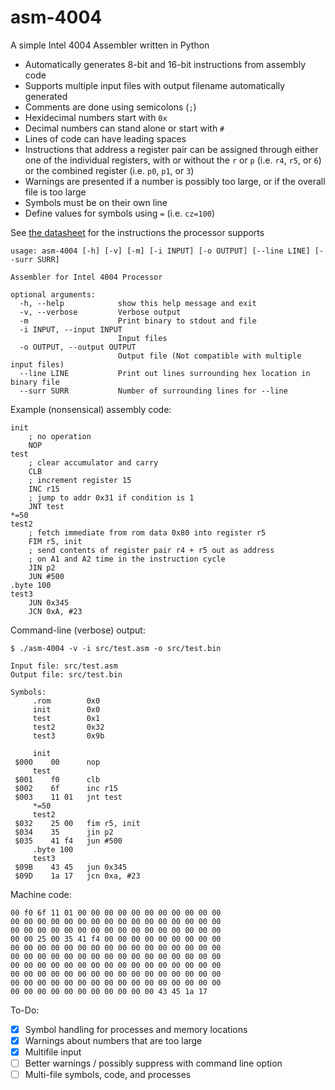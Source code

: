 # asm-4004

A simple Intel 4004 Assembler written in Python

- Automatically generates 8-bit and 16-bit instructions from assembly code
- Supports multiple input files with output filename automatically generated
- Comments are done using semicolons (`;`)
- Hexidecimal numbers start with `0x`
- Decimal numbers can stand alone or start with `#`
- Lines of code can have leading spaces
- Instructions that address a register pair can be assigned through either one of the individual registers, with or without the `r` or `p` (i.e. `r4`, `r5`, or `6`) or the combined register (i.e. `p0`, `p1`, or `3`)
- Warnings are presented if a number is possibly too large, or if the overall file is too large
- Symbols must be on their own line
- Define values for symbols using `=` (i.e. `cz=100`)

See [the datasheet](../docs/4004_datasheet.md) for the instructions the processor supports

```
usage: asm-4004 [-h] [-v] [-m] [-i INPUT] [-o OUTPUT] [--line LINE] [--surr SURR]

Assembler for Intel 4004 Processor

optional arguments:
  -h, --help            show this help message and exit
  -v, --verbose         Verbose output
  -m                    Print binary to stdout and file
  -i INPUT, --input INPUT
                        Input files
  -o OUTPUT, --output OUTPUT
                        Output file (Not compatible with multiple input files)
  --line LINE           Print out lines surrounding hex location in binary file
  --surr SURR           Number of surrounding lines for --line
```

Example (nonsensical) assembly code:
```
init
    ; no operation
    NOP
test
    ; clear accumulator and carry
    CLB
    ; increment register 15
    INC r15
    ; jump to addr 0x31 if condition is 1
    JNT test
*=50
test2
    ; fetch immediate from rom data 0x80 into register r5
    FIM r5, init
    ; send contents of register pair r4 + r5 out as address
    ; on A1 and A2 time in the instruction cycle
    JIN p2
    JUN #500
.byte 100
test3
    JUN 0x345
    JCN 0xA, #23
```

Command-line (verbose) output:
```
$ ./asm-4004 -v -i src/test.asm -o src/test.bin

Input file: src/test.asm
Output file: src/test.bin

Symbols:
	 .rom 		 0x0
	 init 		 0x0
	 test 		 0x1
	 test2 		 0x32
	 test3 		 0x9b

	 init
 $000 	 00 	 nop
	 test
 $001 	 f0 	 clb
 $002 	 6f 	 inc r15
 $003 	 11 01 	 jnt test
	 *=50
	 test2
 $032 	 25 00 	 fim r5, init
 $034 	 35 	 jin p2
 $035 	 41 f4 	 jun #500
	 .byte 100
	 test3
 $09B 	 43 45 	 jun 0x345
 $09D 	 1a 17 	 jcn 0xa, #23

```

Machine code:
```
00 f0 6f 11 01 00 00 00 00 00 00 00 00 00 00 00
00 00 00 00 00 00 00 00 00 00 00 00 00 00 00 00
00 00 00 00 00 00 00 00 00 00 00 00 00 00 00 00
00 00 25 00 35 41 f4 00 00 00 00 00 00 00 00 00
00 00 00 00 00 00 00 00 00 00 00 00 00 00 00 00
00 00 00 00 00 00 00 00 00 00 00 00 00 00 00 00
00 00 00 00 00 00 00 00 00 00 00 00 00 00 00 00
00 00 00 00 00 00 00 00 00 00 00 00 00 00 00 00
00 00 00 00 00 00 00 00 00 00 00 00 00 00 00 00
00 00 00 00 00 00 00 00 00 00 00 43 45 1a 17
```

To-Do:
- [x] Symbol handling for processes and memory locations
- [x] Warnings about numbers that are too large
- [x] Multifile input
- [ ] Better warnings / possibly suppress with command line option
- [ ] Multi-file symbols, code, and processes
